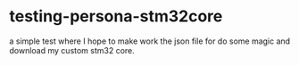# testing-persona-stm32core
a simple test where I hope to make work the json file for do some magic and download my custom stm32 core.
